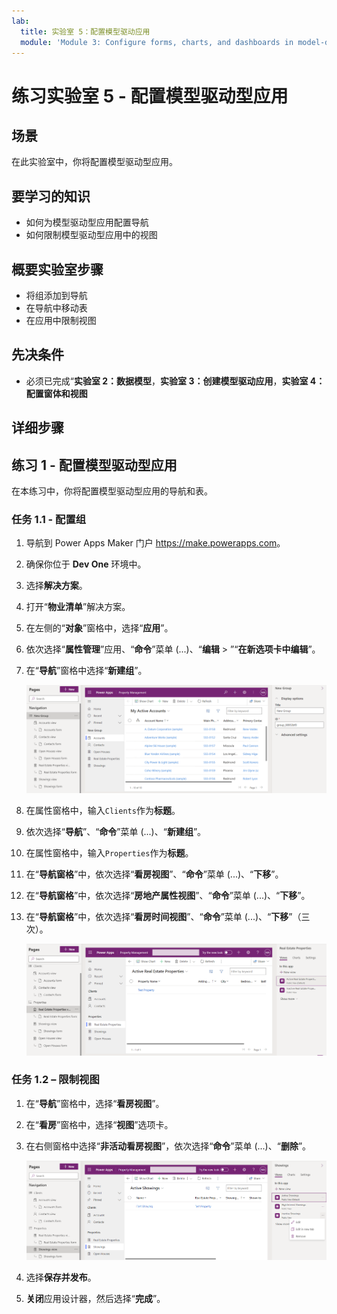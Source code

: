 ```yaml
---
lab:
  title: 实验室 5：配置模型驱动应用
  module: 'Module 3: Configure forms, charts, and dashboards in model-driven apps'
---
```


# 练习实验室 5 - 配置模型驱动型应用

## 场景

在此实验室中，你将配置模型驱动型应用。

## 要学习的知识

- 如何为模型驱动型应用配置导航
- 如何限制模型驱动型应用中的视图

## 概要实验室步骤

- 将组添加到导航
- 在导航中移动表
- 在应用中限制视图
  
## 先决条件

- 必须已完成“**实验室 2：数据模型**，**实验室 3：创建模型驱动应用**，**实验室 4：配置窗体和视图**

## 详细步骤

## 练习 1 - 配置模型驱动型应用

在本练习中，你将配置模型驱动型应用的导航和表。

### 任务 1.1 - 配置组

1. 导航到 Power Apps Maker 门户 <https://make.powerapps.com>。

1. 确保你位于 **Dev One** 环境中。

1. 选择**解决方案**。

1. 打开“**物业清单**”解决方案。

1. 在左侧的“**对象**”窗格中，选择“**应用**”。

1. 依次选择“**属性管理**”应用、“**命令**”菜单 (...)、“**编辑** > ”“**在新选项卡中编辑**”。

1. 在“**导航**”窗格中选择“**新建组**”。

    ![模型驱动型应用组的屏幕截图。](../media/mda-group.png)

1. 在属性窗格中，输入`Clients`作为**标题**。

1. 依次选择“**导航**”、“**命令**”菜单 (...)、“**新建组**”。

1. 在属性窗格中，输入`Properties`作为**标题**。

1. 在“**导航窗格**”中，依次选择“**看房视图**”、“**命令**”菜单 (...)、“**下移**”。

1. 在“**导航窗格**”中，依次选择“**房地产属性视图**”、“**命令**”菜单 (...)、“**下移**”。

1. 在“**导航窗格**”中，依次选择“**看房时间视图**”、“**命令**”菜单 (...)、“**下移**”（三次）。

    ![模型驱动型应用设计器的屏幕截图，其中包含导航。](../media/mda-navigation.png)

### 任务 1.2 – 限制视图

1. 在“**导航**”窗格中，选择“**看房视图**”。

1. 在“**看房**”窗格中，选择“**视图**”选项卡。

1. 在右侧窗格中选择“**非活动看房视图**”，依次选择“**命令**”菜单 (...)、“**删除**”。

    ![在模型驱动型应用设计器中删除视图的屏幕截图。](../media/mda-remove-view.png)

1. 选择**保存并发布**。

1. **关闭**应用设计器，然后选择“**完成**”。
